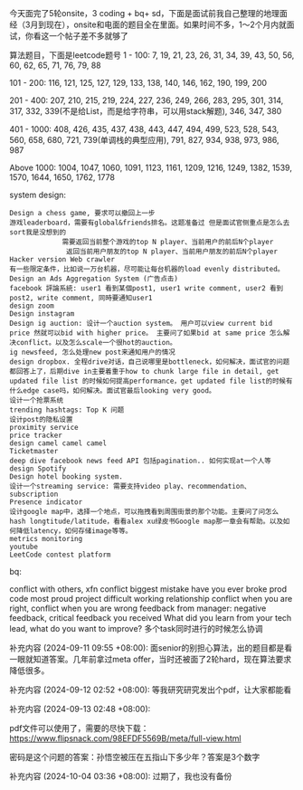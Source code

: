 今天面完了5轮onsite，3 coding + bq+ sd，下面是面试前我自己整理的地理面经（3月到现在），onsite和电面的题目全在里面。如果时间不多，1～2个月内就面试，你看这一个帖子差不多就够了

算法题目，下面是leetcode题号
1 - 100: 7, 19, 21, 23, 26,  31, 34, 39, 43, 50, 56, 60, 62, 65, 71, 76, 79, 88

101 - 200: 116, 121, 125, 127, 129, 133, 138, 140, 146, 162, 190, 199, 200

201 - 400: 207, 210, 215, 219, 224, 227, 236, 249, 266, 283, 295, 301, 314, 317, 332, 339(不是给List，而是给字符串，可以用stack解题), 346, 347, 380

401 - 1000: 408, 426, 435, 437, 438, 443, 447, 494, 499, 523, 528, 543, 560, 658, 680, 721, 739(单调栈的典型应用), 791, 827, 934, 938, 973, 986, 987

Above 1000: 1004, 1047, 1060, 1091, 1123, 1161, 1209, 1216, 1249, 1382, 1539, 1570, 1644, 1650, 1762, 1778



system design:

    Design a chess game, 要求可以撤回上一步
    游戏leaderboard，需要有global&friends排名。这题准备过 但是面试官侧重点是怎么去sort我是没想到的
                 需要返回当前整个游戏的top N player、当前用户的前后N个player
                  返回当前用户朋友的top N player、当前用户朋友的前后N个player
    Hacker version Web crawler
    有一些限定条件，比如说一万台机器，尽可能让每台机器的load evenly distributed。
    Design an Ads Aggregation System (广告点击)
    facebook 評論系統: user1 看到某個post1, user1 write comment, user2 看到post2, write comment, 同時要通知user1
    design zoom
    Design instagram
    Design ig auction: 设计一个auction system。 用户可以view current bid price 然就可以bid with higher price。 主要问了如果bid at same‍‍‌‍‍‍‍‌‌‌‍‌‍‌‍‍‍‌‍‌ price 怎么解决conflict。以及怎么scale一个很hot的auction。
    ig newsfeed, 怎么处理new post来通知用户的情况
    design dropbox. 全程drive对话，自己说哪里是bottleneck，如何解决，面试官的问题都回答上了，后期dive in主要着重于how to chunk large file in detail, get updated file list 的时候如何提高performance，get updated file list的时候有什么edge case吗，如何解决。面试官最后looking very good。
    设计一个抢票系统
    trending hashtags: Top K 问题
    设计post的隐私设置
    proximity service
    price tracker
    design camel camel camel
    Ticketmaster
    deep dive facebook news feed API 包括pagination.. 如何实现at一个人等
    design Spotify
    Design hotel booking system.
    设计一个streaming service: 需要支持video play、recommendation、subscription
    Presence indicator
    设计google map中，选择一个地点，可以拖拽看到周围街景的那个功能。主要问了问怎么hash longtitude/latitude，看看alex xu绿皮书Google map那一章会有帮助。‍‍‌‍‍‍‍‌‌‌‍‌‍‌‍‍‍‌‍‌以及如何降低latency，如何存储image等等。
    metrics monitoring
    youtube
    LeetCode contest platform


bq:

conflict with others, xfn conflict
biggest mistake
have you ever broke prod code
most proud project
difficult working re‍‍‌‍‍‍‍‌‌‌‍‌‍‌‍‍‍‌‍‌lationship
conflict when you are right, conflict when you are wrong
feedback from mana‍‍‌‍‍‍‍‌‌‌‍‌‍‌‍‍‍‌‍‌ger: negative feedback, critical feedback you received
What did you learn from your tech lead, what do you want to improve?
多个task同时进行的时候怎么协调

补充内容 (2024-09-11 09:55 +08:00):
面senior的别担心算法，出的题目都是看一眼就知道答案。几年前拿过meta offer，当时还被面了2轮hard，现在算法要求降低很多。

补充内容 (2024-09-12 02:52 +08:00):
等我研究研究发出个pdf，让大家都能看

补充内容 (2024-09-13 02:48 +08:00):

pdf文件可以使用了，需要的尽快下载：
https://www.flipsnack.com/98EFDF5569B/meta/full-view.html


密码是这个问题的答案：孙悟空被压在五指山下多少年？答案是3个数字

补充内容 (2024-10-04 03:36 +08:00):
过期了，我也没有备份

